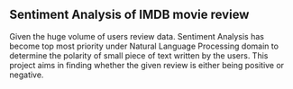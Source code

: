 ## Sentiment Analysis of IMDB movie review


Given the huge volume of users review data. Sentiment Analysis has become top most priority under Natural Language Processing domain to determine the polarity of small piece of text written by the users. This project aims in finding whether the given review is either being positive or negative.

